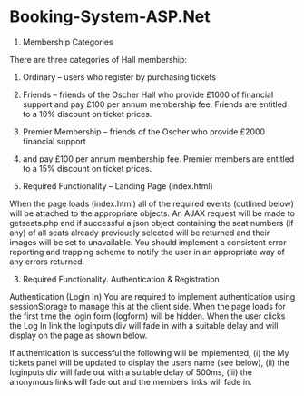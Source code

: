 # Booking-System-ASP.Net
1. Membership Categories

There are three categories of Hall membership:

1.	Ordinary – users who register by purchasing tickets
2.	Friends – friends of the Oscher Hall who provide £1000 of financial support and pay £100 per annum membership fee. Friends are entitled to a 10% discount on ticket prices.
3.	Premier Membership – friends of the Oscher who provide £2000 financial support
4.	and pay £100 per annum membership fee. Premier members are entitled to a 15% discount on ticket prices.



2. Required Functionality – Landing Page (index.html)

When the page loads (index.html) all of the required events (outlined below) will be attached to the appropriate objects. An AJAX request will be made to getseats.php and if successful a json object containing the seat numbers (if any) of all seats already previously selected will be returned and their images will be set to unavailable. You should implement a consistent error reporting and trapping scheme to notify the user in an appropriate way of any errors returned. 

3. Required Functionality. Authentication & Registration

Authentication (Login In)
You are required to implement authentication using sessionStorage to manage this at the client side. When the page loads for the first time the login form (logform) will be hidden. When the user clicks the Log In link the loginputs div will fade in with a suitable delay and will display on the page as shown below. 

If authentication is successful the following will be implemented, (i) the My tickets panel will be updated to display the users name (see below), (ii) the loginputs div will fade out with a suitable delay of 500ms, (iii) the anonymous links will fade out and the members links will fade in. 
